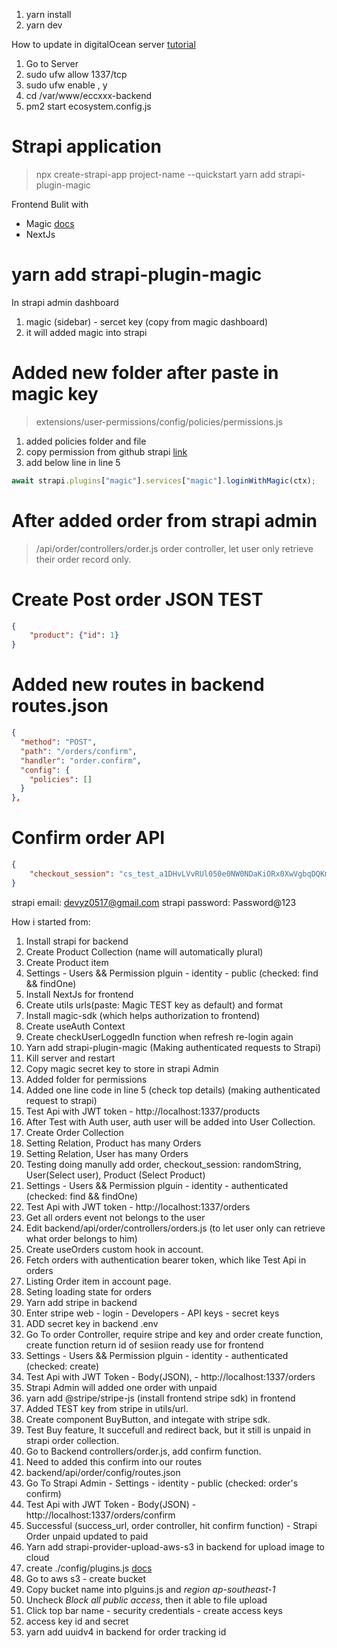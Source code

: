 1. yarn install
2. yarn dev

How to update in digitalOcean server
[tutorial](https://strapi.io/documentation/developer-docs/latest/setup-deployment-guides/deployment/hosting-guides/digitalocean.html)
1. Go to Server
2. sudo ufw allow 1337/tcp
3. sudo ufw enable , y
4. cd /var/www/eccxxx-backend
5. pm2 start ecosystem.config.js

# Strapi application
> npx create-strapi-app project-name --quickstart
> yarn add strapi-plugin-magic

Frontend Bulit with
* Magic [docs](https://magic.link/)
* NextJs

# yarn add strapi-plugin-magic
In strapi admin dashboard
1. magic (sidebar) - sercet key (copy from magic dashboard)
2. it will added magic into strapi

# Added new folder after paste in magic key
> extensions/user-permissions/config/policies/permissions.js
1. added policies folder and file
2. copy permission from github strapi [link](https://github.com/strapi/strapi/blob/master/packages/strapi-plugin-users-permissions/config/policies/permissions.js)
3. add below line in line 5
```javascript
await strapi.plugins["magic"].services["magic"].loginWithMagic(ctx);
```

# After added order from strapi admin
> /api/order/controllers/order.js
order controller, let user only retrieve their order record only.

# Create Post order JSON TEST

```JSON
{
	"product": {"id": 1}
}
```

# Added new routes in backend routes.json
```JSON
{
  "method": "POST",
  "path": "/orders/confirm",
  "handler": "order.confirm",
  "config": {
    "policies": []
  }
},
```

# Confirm order API
```JSON
{
	"checkout_session": "cs_test_a1DHvLVvRUl050e0NW0NDaKiORx0XwVgbqDQKmHaBxc4AtBTXq4Cr9tHfO"
}
```

strapi email: devyz0517@gmail.com
strapi password: Password@123


How i started from:
1. Install strapi for backend
2. Create Product Collection (name will automatically plural)
3. Create Product item
4. Settings - Users && Permission plguin - identity - public (checked: find && findOne)
5. Install NextJs for frontend
6. Create utils urls(paste: Magic TEST key as default) and format
7. Install magic-sdk (which helps authorization to frontend)
8. Create useAuth Context
9. Create checkUserLoggedIn function when refresh re-login again
10. Yarn add strapi-plugin-magic (Making authenticated requests to Strapi)
11. Kill server and restart
12. Copy magic secret key to store in strapi Admin
13. Added folder for permissions
14. Added one line code in line 5 (check top details) (making authenticated request to strapi)
15. Test Api with JWT token - http://localhost:1337/products
16. After Test with Auth user, auth user will be added into User Collection.
17. Create Order Collection
18. Setting Relation, Product has many Orders
19. Setting Relation, User has many Orders
20. Testing doing manully add order, checkout_session: randomString, User(Select user), Product (Select Product)
21. Settings - Users && Permission plguin - identity - authenticated (checked: find && findOne)
22. Test Api with JWT token - http://localhost:1337/orders
23. Get all orders event not belongs to the user
24. Edit backend/api/order/controllers/orders.js (to let user only can retrieve what order belongs to him)
25. Create useOrders custom hook in account.
26. Fetch orders with authentication bearer token, which like Test Api in orders
27. Listing Order item in account page.
28. Seting loading state for  orders
29. Yarn add stripe in backend
30. Enter stripe web - login - Developers - API keys - secret keys
31. ADD secret key in backend .env
32. Go To order Controller, require stripe and key and order create function, create function return id of sesiion ready use for frontend
31. Settings - Users && Permission plguin - identity - authenticated (checked: create)
32. Test Api with JWT Token -  Body(JSON),  - http://localhost:1337/orders
33. Strapi Admin will added one order with unpaid
34. yarn add @stripe/stripe-js (install frontend stripe sdk) in frontend
35. Added TEST key from stripe in utils/url.
36. Create component BuyButton, and integate with stripe sdk.
37. Test Buy feature, It succefull and redirect back, but it still is unpaid in strapi order collection.
38. Go to Backend controllers/order.js, add confirm function.
39. Need to added this confirm into our routes
40. backend/api/order/config/routes.json
41. Go To Strapi Admin - Settings - identity - public (checked: order's confirm)
42. Test Api with JWT Token - Body(JSON) - http://localhost:1337/orders/confirm
43. Successful (success_url, order controller, hit confirm function) - Strapi Order unpaid updated to paid
44. Yarn add strapi-provider-upload-aws-s3 in backend for upload image to cloud
45. create ./config/plugins.js [docs](https://strapi.io/documentation/developer-docs/latest/plugins/upload.html#using-a-provider)
46. Go to aws s3 - create bucket
47. Copy bucket name into plguins.js and *region ap-southeast-1*
48. Uncheck *Block all public access*, then it able to file upload
49. Click top bar name - security credentials - create access keys
50. access key id and secret
51. yarn add uuidv4 in backend for order tracking id
